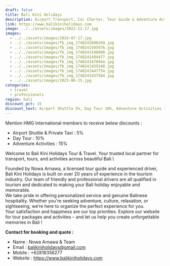 ```yaml
---
draft: false
title: Bali Kini Holidays
description: Airport Transport, Car Charter, Tour Guide & Adventure Activities
link: https://www.balikiniholidays.com
image: ../../assets/images/2022-11-17.jpg
images:
  - ../../assets/images/2024-07-17.jpg
  - ../../assets/images/fb_img_1748242890269.jpg
  - ../../assets/images/fb_img_1748241595976.jpg
  - ../../assets/images/fb_img_1748241540800.jpg
  - ../../assets/images/fb_img_1748241494477.jpg
  - ../../assets/images/fb_img_1748241476944.jpg
  - ../../assets/images/fb_img_1748241455540.jpg
  - ../../assets/images/fb_img_1748241447754.jpg
  - ../../assets/images/fb_img_1748241437584.jpg
  - ../../assets/images/2023-06-15.jpg
categories:
  - travel
  - professionals
region: bali
discount_pct: 15
discount_text: Airport Shuttle 5%, Day Tour 10%, Adventure Activities 15%
---
```

Mention HMG International members to receive below discounts :

* Airport Shuttle & Private Taxi : 5%
* Day Tour : 10%
* Adventure Activities : 15%

Welcome to Bali Kini Holidays Tour & Travel. Your trusted local partner for transport, tours, and activities across beautiful Bali.\

Founded by Nowa Arnawa, a licensed tour guide and experienced driver, Bali Kini Holidays is built on over 20 years of experience in the tourism industry. Our team of friendly and professional drivers are all qualified in tourism and dedicated to making your Bali holiday enjoyable and memorable.
\
We take pride in offering personalized service and genuine Balinese hospitality. Whether you're seeking adventure, culture, relaxation, or sightseeing, we’re here to organize the perfect experience for you.
\
Your satisfaction and happiness are our top priorities. Explore our website for tour packages and activities – and let us help you create unforgettable memories in Bali !

**Contact for booking and quote :**

* Name : Nowa Arnawa & Team
* Email : balikiniholidays@gmail.com
* Mobile : +62818356277
* Website : https://www.balikiniholidays.com
